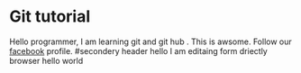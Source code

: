 # Git tutorial
Hello programmer, I am learning git and git hub . This is awsome.
Follow our [facebook](https://facebook/omorfaruk) profile. 
#secondery header
hello I am editaing form driectly browser
hello world 
